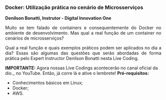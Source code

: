 ### Docker: Utilização prática no cenário de Microsserviços
<b>Denilson Bonatti, Instrutor - Digital Innovation One</b>

<p align="justify">Muito se tem falado de containers e consequentemente do Docker no ambiente de desenvolvimento. Mas qual a real função de um container no cenários de microsserviços?</p>

<p align="justify">Qual a real função e quais exemplos práticos podem ser aplicados no dia a dia? Essas são algumas das questões que serão abordadas de forma prática pelo Expert Instructor Denilson Bonatti nesta Live Coding.</p>
  
<strong>IMPORTANTE:</strong> Agora nossas Live Codings acontecerão no canal oficial da dio._ no YouTube. Então, já corre lá e ative o lembrete! 
<b>Pré-requisitos:</b> 
- Conhecimentos básicos em Linux;
- Docker;
- AWS.
